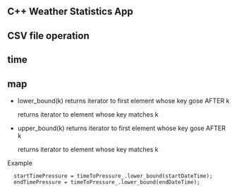 ## C++ Weather Statistics App

## CSV file operation


## time 


## map
- lower_bound(k)
  returns iterator to first element whose key gose AFTER k

  returns iterator to element whose key matches k

- upper_bound(k)
  returns iterator to first element whose key gose AFTER k

  returns iterator to element whose key matches k


Example
```
  startTimePressure = timeToPressure_.lower_bound(startDateTime);
  endTimePressure = timeToPressure_.lower_bound(endDateTime);
```